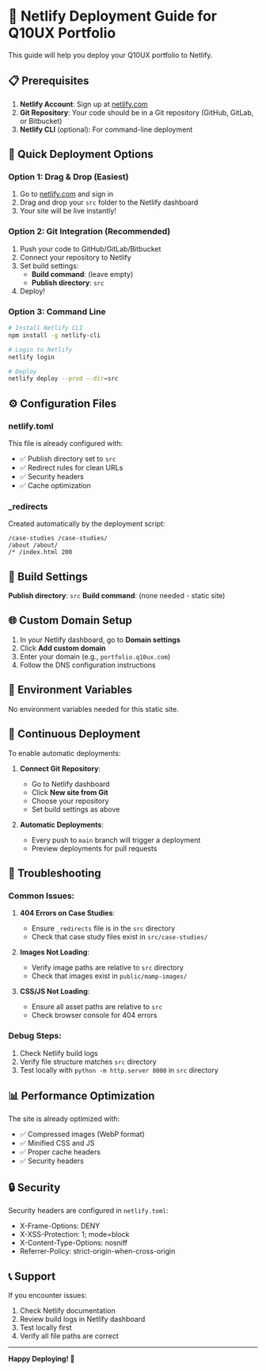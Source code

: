 # 🚀 Netlify Deployment Guide for Q10UX Portfolio

This guide will help you deploy your Q10UX portfolio to Netlify.

## 📋 Prerequisites

1. **Netlify Account**: Sign up at [netlify.com](https://netlify.com)
2. **Git Repository**: Your code should be in a Git repository (GitHub, GitLab, or Bitbucket)
3. **Netlify CLI** (optional): For command-line deployment

## 🎯 Quick Deployment Options

### Option 1: Drag & Drop (Easiest)
1. Go to [netlify.com](https://netlify.com) and sign in
2. Drag and drop your `src` folder to the Netlify dashboard
3. Your site will be live instantly!

### Option 2: Git Integration (Recommended)
1. Push your code to GitHub/GitLab/Bitbucket
2. Connect your repository to Netlify
3. Set build settings:
   - **Build command**: (leave empty)
   - **Publish directory**: `src`
4. Deploy!

### Option 3: Command Line
```bash
# Install Netlify CLI
npm install -g netlify-cli

# Login to Netlify
netlify login

# Deploy
netlify deploy --prod --dir=src
```

## ⚙️ Configuration Files

### netlify.toml
This file is already configured with:
- ✅ Publish directory set to `src`
- ✅ Redirect rules for clean URLs
- ✅ Security headers
- ✅ Cache optimization

### _redirects
Created automatically by the deployment script:
```
/case-studies /case-studies/
/about /about/
/* /index.html 200
```

## 🔧 Build Settings

**Publish directory**: `src`
**Build command**: (none needed - static site)

## 🌐 Custom Domain Setup

1. In your Netlify dashboard, go to **Domain settings**
2. Click **Add custom domain**
3. Enter your domain (e.g., `portfolio.q10ux.com`)
4. Follow the DNS configuration instructions

## 📱 Environment Variables

No environment variables needed for this static site.

## 🔄 Continuous Deployment

To enable automatic deployments:

1. **Connect Git Repository**:
   - Go to Netlify dashboard
   - Click **New site from Git**
   - Choose your repository
   - Set build settings as above

2. **Automatic Deployments**:
   - Every push to `main` branch will trigger a deployment
   - Preview deployments for pull requests

## 🚨 Troubleshooting

### Common Issues:

1. **404 Errors on Case Studies**:
   - Ensure `_redirects` file is in the `src` directory
   - Check that case study files exist in `src/case-studies/`

2. **Images Not Loading**:
   - Verify image paths are relative to `src` directory
   - Check that images exist in `public/mamp-images/`

3. **CSS/JS Not Loading**:
   - Ensure all asset paths are relative to `src`
   - Check browser console for 404 errors

### Debug Steps:
1. Check Netlify build logs
2. Verify file structure matches `src` directory
3. Test locally with `python -m http.server 8000` in `src` directory

## 📊 Performance Optimization

The site is already optimized with:
- ✅ Compressed images (WebP format)
- ✅ Minified CSS and JS
- ✅ Proper cache headers
- ✅ Security headers

## 🔒 Security

Security headers are configured in `netlify.toml`:
- X-Frame-Options: DENY
- X-XSS-Protection: 1; mode=block
- X-Content-Type-Options: nosniff
- Referrer-Policy: strict-origin-when-cross-origin

## 📞 Support

If you encounter issues:
1. Check Netlify documentation
2. Review build logs in Netlify dashboard
3. Test locally first
4. Verify all file paths are correct

---

**Happy Deploying! 🎉**
